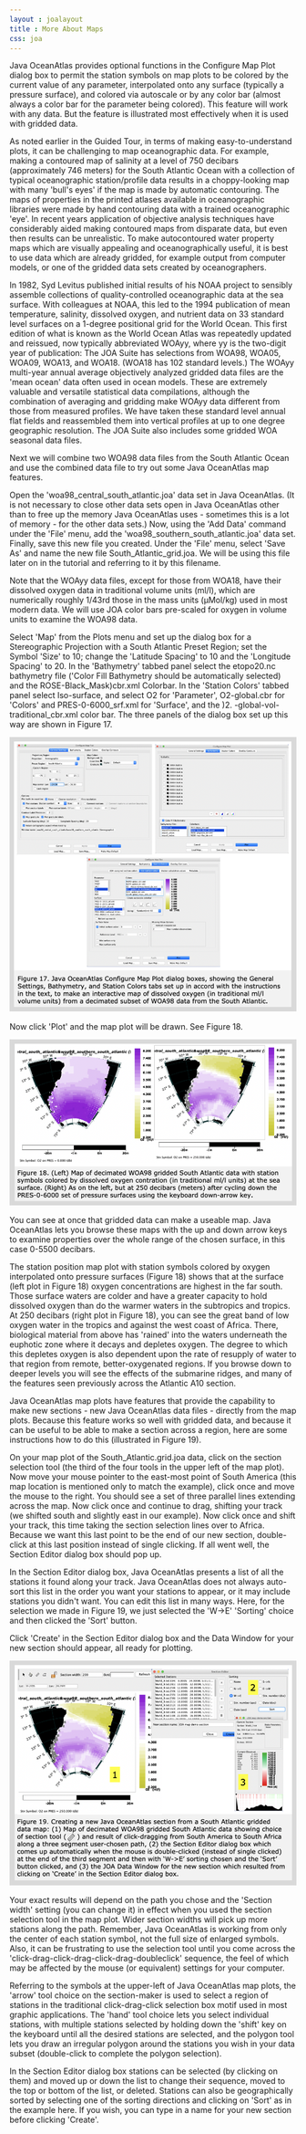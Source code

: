 ```yaml
---
layout : joalayout
title : More About Maps
css: joa
---
```



<p>Java OceanAtlas provides optional functions in the Configure Map Plot dialog box to permit the station symbols on map plots to be colored by the current value of any parameter, interpolated onto any surface (typically a pressure surface), and colored via autoscale or by any color bar (almost always a color bar for the parameter being colored). This feature will work with any data. But the feature is illustrated most effectively when it is used with gridded data.</p>
 
<p>As noted earlier in the Guided Tour, in terms of making easy-to-understand plots, it can be challenging to map oceanographic data. For example, making a contoured map of salinity at a level of 750 decibars (approximately 746 meters) for the South Atlantic Ocean with a collection of typical oceanographic station/profile data results in a choppy-looking map with many 'bull's eyes' if the map is made by automatic contouring. The maps of properties in the printed atlases available in oceanographic libraries were made by hand contouring data with a trained oceanographic 'eye'. In recent years application of objective analysis techniques have considerably aided making contoured maps from disparate data, but even then results can be unrealistic. To make autocontoured water property maps which are visually appealing and oceanographically useful, it is best to use data which are already gridded, for example output from computer models, or one of the gridded data sets created by oceanographers.</p>
 
<p>In 1982, Syd Levitus published initial results of his NOAA project to sensibly assemble collections of quality-controlled oceanographic data at the sea surface. With colleagues at NOAA, this led to the 1994 publication of mean temperature, salinity, dissolved oxygen, and nutrient data on 33 standard level surfaces on a 1-degree positional grid for the World Ocean. This first edition of what is known as the World Ocean Atlas was repeatedly updated and reissued, now typically abbreviated WOAyy, where yy is the two-digit year of publication: The JOA Suite has selections from WOA98, WOA05, WOA09, WOA13, and WOA18. (WOA18 has 102 standard levels.) The WOAyy multi-year annual average objectively analyzed gridded data files are the 'mean ocean' data often used in ocean models. These are extremely valuable and versatile statistical data compilations, although the combination of averaging and gridding make WOAyy data different from those from measured profiles. We have taken these standard level annual flat fields and reassembled them into vertical profiles at up to one degree geographic resolution. The JOA Suite also includes some gridded WOA seasonal data files.</p>
 
<p>Next we will combine two WOA98 data files from the South Atlantic Ocean and use the combined data file to try out some Java OceanAtlas map features.</p>

<p>Open the 'woa98_central_south_atlantic.joa' data set in Java OceanAtlas. (It is not necessary to close other data sets open in Java OceanAtlas other than to free up the memory Java OceanAtlas uses - sometimes this is a lot of memory - for the other data sets.) Now, using the 'Add Data' command under the 'File' menu, add the 'woa98_southern_south_atlantic.joa' data set. Finally, save this new file you created. Under the 'File' menu, select 'Save As' and name the new file South_Atlantic_grid.joa. We will be using this file later on in the tutorial and referring to it by this filename.</p>

<p>Note that the WOAyy data files, except for those from WOA18, have their dissolved oxygen data in traditional volume units (ml/l), which are numerically roughly 1/43rd those in the mass units (µMol/kg) used in most modern data. We will use JOA color bars pre-scaled for oxygen in volume units to examine the WOA98 data.</p>

<p>Select 'Map' from the Plots menu and set up the dialog box for a Stereographic Projection with a South Atlantic Preset Region; set the Symbol 'Size' to 10; change the 'Latitude Spacing' to 10 and the 'Longitude Spacing' to 20. In the 'Bathymetry' tabbed panel select the etopo20.nc bathymetry file ('Color Fill Bathymetry should be automatically selected) and the ROSE-Black_Mask)cbr.xml Colorbar. In the 'Station Colors' tabbed panel select Iso-surface, and select O2 for 'Parameter', O2-global.cbr for 'Colors' and PRES-0-6000_srf.xml for 'Surface', and the )2. -global-vol-traditional_cbr.xml color bar. The three panels of the dialog box set up this way are shown in Figure 17.</p>


<img alt="Gt_fig-17" class="gt_image" src="assets/images/fig17.png">


<p>Now click 'Plot' and the map plot will be drawn. See Figure 18.</p>


<img alt="Gt_fig-18" class="gt_image" src="assets/images/fig18.png">


<p>You can see at once that gridded data can make a useable map. Java OceanAtlas lets you browse these maps with the up and down arrow keys to examine properties over the whole range of the chosen surface, in this case 0-5500 decibars.</p>
 
<p class="oceanography_text">The station position map plot with station symbols colored by oxygen interpolated onto pressure surfaces (Figure 18) shows that at the surface (left plot in Figure 18) oxygen concentrations are highest in the far south. Those surface waters are colder and have a greater capacity to hold dissolved oxygen than do the warmer waters in the subtropics and tropics. At 250 decibars (right plot in Figure 18), you can see the great band of low oxygen water in the tropics and against the west coast of Africa. There, biological material from above has 'rained' into the waters underneath the euphotic zone where it decays and depletes oxygen. The degree to which this depletes oxygen is also dependent upon the rate of resupply of water to that region from remote, better-oxygenated regions. If you browse down to deeper levels you will see the effects of the submarine ridges, and many of the features seen previously across the Atlantic A10 section.</p>
 
<p>Java OceanAtlas map plots have features that provide the capability to make new sections - new Java OceanAtlas data files - directly from the map plots. Because this feature works so well with gridded data, and because it can be useful to be able to make a section across a region, here are some instructions how to do this (illustrated in Figure 19).</p>
 
<p>On your map plot of the South_Atlantic.grid.joa data, click on the section selection tool (the third of the four tools in the upper left of the map plot). Now move your mouse pointer to the east-most point of South America (this map location is mentioned only to match the example), click once and move the mouse to the right. You should see a set of three parallel lines extending across the map. Now click once and continue to drag, shifting your track (we shifted south and slightly east in our example). Now click once and shift your track, this time taking the section selection lines over to Africa. Because we want this last point to be the end of our new section, double-click at this last position instead of single clicking. If all went well, the Section Editor dialog box should pop up.</p>

<p>In the Section Editor dialog box, Java OceanAtlas presents a list of all the stations it found along your track. Java OceanAtlas does not always auto-sort this list in the order you want your stations to appear, or it may include stations you didn't want. You can edit this list in many ways. Here, for the selection we made in Figure 19, we just selected the 'W->E' 'Sorting' choice and then clicked the 'Sort' button.</p>

<p>Click 'Create' in the Section Editor dialog box and the Data Window for your new section should appear, all ready for plotting.</p>


<img alt="Gt_fig-19" class="gt_image" src="assets/images/fig19.png">


<p>Your exact results will depend on the path you chose and the 'Section width' setting (you can change it) in effect when you used the section selection tool in the map plot. Wider section widths will pick up more stations along the path. Remember, Java OceanAtlas is working from only the center of each station symbol, not the full size of enlarged symbols. Also, it can be frustrating to use the selection tool until you come across the 'click-drag-click-drag-click-drag-doubleclick' sequence, the feel of which may be affected by the mouse (or equivalent) settings for your computer.</p>
 
<p>Referring to the symbols at the upper-left of Java OceanAtlas map plots, the 'arrow' tool choice on the section-maker is used to select a region of stations in the traditional click-drag-click selection box motif used in most graphic applications. The 'hand' tool choice lets you select individual stations, with multiple stations selected by holding down the 'shift' key on the keyboard until all the desired stations are selected, and the polygon tool lets you draw an irregular polygon around the stations you wish in your data subset (double-click to complete the polygon selection).</p>
 
<p>In the Section Editor dialog box stations can be selected (by clicking on them) and moved up or down the list to change their sequence, moved to the top or bottom of the list, or deleted. Stations can also be geographically sorted by selecting one of the sorting directions and clicking on 'Sort' as in the example here. If you wish, you can type in a name for your new section before clicking 'Create'.</p>
